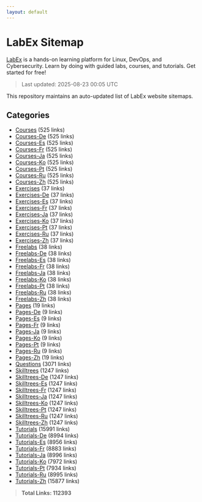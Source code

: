 ```yaml
---
layout: default
---
```


# LabEx Sitemap

[LabEx](https://labex.io) is a hands-on learning platform for Linux, DevOps, and Cybersecurity. Learn by doing with guided labs, courses, and tutorials. Get started for free!

> Last updated: 2025-08-23 00:05 UTC

This repository maintains an auto-updated list of LabEx website sitemaps.

## Categories

- [Courses](categories/courses.md) (525 links)
- [Courses-De](categories/courses-de.md) (525 links)
- [Courses-Es](categories/courses-es.md) (525 links)
- [Courses-Fr](categories/courses-fr.md) (525 links)
- [Courses-Ja](categories/courses-ja.md) (525 links)
- [Courses-Ko](categories/courses-ko.md) (525 links)
- [Courses-Pt](categories/courses-pt.md) (525 links)
- [Courses-Ru](categories/courses-ru.md) (525 links)
- [Courses-Zh](categories/courses-zh.md) (525 links)
- [Exercises](categories/exercises.md) (37 links)
- [Exercises-De](categories/exercises-de.md) (37 links)
- [Exercises-Es](categories/exercises-es.md) (37 links)
- [Exercises-Fr](categories/exercises-fr.md) (37 links)
- [Exercises-Ja](categories/exercises-ja.md) (37 links)
- [Exercises-Ko](categories/exercises-ko.md) (37 links)
- [Exercises-Pt](categories/exercises-pt.md) (37 links)
- [Exercises-Ru](categories/exercises-ru.md) (37 links)
- [Exercises-Zh](categories/exercises-zh.md) (37 links)
- [Freelabs](categories/freelabs.md) (38 links)
- [Freelabs-De](categories/freelabs-de.md) (38 links)
- [Freelabs-Es](categories/freelabs-es.md) (38 links)
- [Freelabs-Fr](categories/freelabs-fr.md) (38 links)
- [Freelabs-Ja](categories/freelabs-ja.md) (38 links)
- [Freelabs-Ko](categories/freelabs-ko.md) (38 links)
- [Freelabs-Pt](categories/freelabs-pt.md) (38 links)
- [Freelabs-Ru](categories/freelabs-ru.md) (38 links)
- [Freelabs-Zh](categories/freelabs-zh.md) (38 links)
- [Pages](categories/pages.md) (19 links)
- [Pages-De](categories/pages-de.md) (9 links)
- [Pages-Es](categories/pages-es.md) (9 links)
- [Pages-Fr](categories/pages-fr.md) (9 links)
- [Pages-Ja](categories/pages-ja.md) (9 links)
- [Pages-Ko](categories/pages-ko.md) (9 links)
- [Pages-Pt](categories/pages-pt.md) (9 links)
- [Pages-Ru](categories/pages-ru.md) (9 links)
- [Pages-Zh](categories/pages-zh.md) (19 links)
- [Questions](categories/questions.md) (3071 links)
- [Skilltrees](categories/skilltrees.md) (1247 links)
- [Skilltrees-De](categories/skilltrees-de.md) (1247 links)
- [Skilltrees-Es](categories/skilltrees-es.md) (1247 links)
- [Skilltrees-Fr](categories/skilltrees-fr.md) (1247 links)
- [Skilltrees-Ja](categories/skilltrees-ja.md) (1247 links)
- [Skilltrees-Ko](categories/skilltrees-ko.md) (1247 links)
- [Skilltrees-Pt](categories/skilltrees-pt.md) (1247 links)
- [Skilltrees-Ru](categories/skilltrees-ru.md) (1247 links)
- [Skilltrees-Zh](categories/skilltrees-zh.md) (1247 links)
- [Tutorials](categories/tutorials.md) (15991 links)
- [Tutorials-De](categories/tutorials-de.md) (8994 links)
- [Tutorials-Es](categories/tutorials-es.md) (8956 links)
- [Tutorials-Fr](categories/tutorials-fr.md) (8883 links)
- [Tutorials-Ja](categories/tutorials-ja.md) (8996 links)
- [Tutorials-Ko](categories/tutorials-ko.md) (7972 links)
- [Tutorials-Pt](categories/tutorials-pt.md) (7934 links)
- [Tutorials-Ru](categories/tutorials-ru.md) (8995 links)
- [Tutorials-Zh](categories/tutorials-zh.md) (15877 links)

> **Total Links: 112393**
